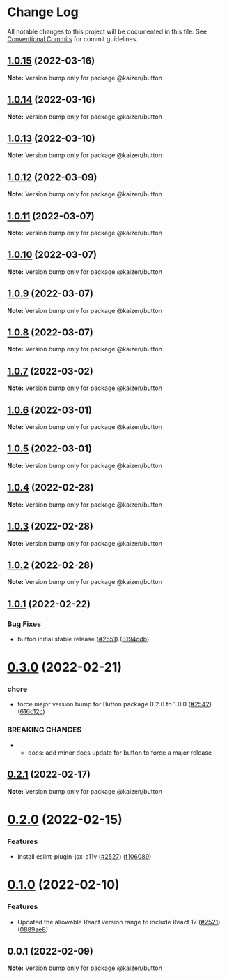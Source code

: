 # Change Log

All notable changes to this project will be documented in this file.
See [Conventional Commits](https://conventionalcommits.org) for commit guidelines.

## [1.0.15](https://github.com/cultureamp/kaizen-design-system/compare/@kaizen/button@1.0.14...@kaizen/button@1.0.15) (2022-03-16)

**Note:** Version bump only for package @kaizen/button





## [1.0.14](https://github.com/cultureamp/kaizen-design-system/compare/@kaizen/button@1.0.13...@kaizen/button@1.0.14) (2022-03-16)

**Note:** Version bump only for package @kaizen/button





## [1.0.13](https://github.com/cultureamp/kaizen-design-system/compare/@kaizen/button@1.0.12...@kaizen/button@1.0.13) (2022-03-10)

**Note:** Version bump only for package @kaizen/button





## [1.0.12](https://github.com/cultureamp/kaizen-design-system/compare/@kaizen/button@1.0.11...@kaizen/button@1.0.12) (2022-03-09)

**Note:** Version bump only for package @kaizen/button





## [1.0.11](https://github.com/cultureamp/kaizen-design-system/compare/@kaizen/button@1.0.10...@kaizen/button@1.0.11) (2022-03-07)

**Note:** Version bump only for package @kaizen/button





## [1.0.10](https://github.com/cultureamp/kaizen-design-system/compare/@kaizen/button@1.0.9...@kaizen/button@1.0.10) (2022-03-07)

**Note:** Version bump only for package @kaizen/button





## [1.0.9](https://github.com/cultureamp/kaizen-design-system/compare/@kaizen/button@1.0.8...@kaizen/button@1.0.9) (2022-03-07)

**Note:** Version bump only for package @kaizen/button





## [1.0.8](https://github.com/cultureamp/kaizen-design-system/compare/@kaizen/button@1.0.7...@kaizen/button@1.0.8) (2022-03-07)

**Note:** Version bump only for package @kaizen/button





## [1.0.7](https://github.com/cultureamp/kaizen-design-system/compare/@kaizen/button@1.0.6...@kaizen/button@1.0.7) (2022-03-02)

**Note:** Version bump only for package @kaizen/button





## [1.0.6](https://github.com/cultureamp/kaizen-design-system/compare/@kaizen/button@1.0.5...@kaizen/button@1.0.6) (2022-03-01)

**Note:** Version bump only for package @kaizen/button





## [1.0.5](https://github.com/cultureamp/kaizen-design-system/compare/@kaizen/button@1.0.4...@kaizen/button@1.0.5) (2022-03-01)

**Note:** Version bump only for package @kaizen/button





## [1.0.4](https://github.com/cultureamp/kaizen-design-system/compare/@kaizen/button@1.0.3...@kaizen/button@1.0.4) (2022-02-28)

**Note:** Version bump only for package @kaizen/button





## [1.0.3](https://github.com/cultureamp/kaizen-design-system/compare/@kaizen/button@1.0.2...@kaizen/button@1.0.3) (2022-02-28)

**Note:** Version bump only for package @kaizen/button





## [1.0.2](https://github.com/cultureamp/kaizen-design-system/compare/@kaizen/button@1.0.1...@kaizen/button@1.0.2) (2022-02-28)

**Note:** Version bump only for package @kaizen/button





## [1.0.1](https://github.com/cultureamp/kaizen-design-system/compare/@kaizen/button@0.3.0...@kaizen/button@1.0.1) (2022-02-22)


### Bug Fixes

* button initial stable release ([#2551](https://github.com/cultureamp/kaizen-design-system/issues/2551)) ([8194cdb](https://github.com/cultureamp/kaizen-design-system/commit/8194cdbd652697a4eae9452267e2232a68593e41))





# [0.3.0](https://github.com/cultureamp/kaizen-design-system/compare/@kaizen/button@0.2.1...@kaizen/button@0.3.0) (2022-02-21)


### chore

* force major version bump for Button package 0.2.0 to 1.0.0 ([#2542](https://github.com/cultureamp/kaizen-design-system/issues/2542)) ([616c12c](https://github.com/cultureamp/kaizen-design-system/commit/616c12ce23dea6758c8fd04db43eb66d3aa6ff76))


### BREAKING CHANGES

* * docs: add minor docs update for button to force a major release





## [0.2.1](https://github.com/cultureamp/kaizen-design-system/compare/@kaizen/button@0.2.0...@kaizen/button@0.2.1) (2022-02-17)

**Note:** Version bump only for package @kaizen/button





# [0.2.0](https://github.com/cultureamp/kaizen-design-system/compare/@kaizen/button@0.1.0...@kaizen/button@0.2.0) (2022-02-15)


### Features

* Install eslint-plugin-jsx-a11y ([#2527](https://github.com/cultureamp/kaizen-design-system/issues/2527)) ([f106089](https://github.com/cultureamp/kaizen-design-system/commit/f1060891a8771d61ec6329f9e854e15683b30382))





# [0.1.0](https://github.com/cultureamp/kaizen-design-system/compare/@kaizen/button@0.0.1...@kaizen/button@0.1.0) (2022-02-10)


### Features

* Updated the allowable React version range to include React 17 ([#2521](https://github.com/cultureamp/kaizen-design-system/issues/2521)) ([0889ae8](https://github.com/cultureamp/kaizen-design-system/commit/0889ae82cc2836fe606957cd1f39a2eb94df00c1))





## 0.0.1 (2022-02-09)

**Note:** Version bump only for package @kaizen/button
